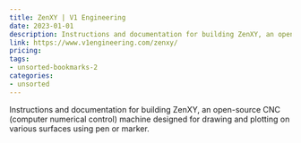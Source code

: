 ```yaml
---
title: ZenXY | V1 Engineering
date: 2023-01-01
description: Instructions and documentation for building ZenXY, an open-source CNC (computer numerical control) machine designed for drawing and plotting on various surfaces using pen or marker.
link: https://www.v1engineering.com/zenxy/
pricing: 
tags: 
- unsorted-bookmarks-2 
categories: 
- unsorted 
---
```


Instructions and documentation for building ZenXY, an open-source CNC (computer numerical control) machine designed for drawing and plotting on various surfaces using pen or marker.